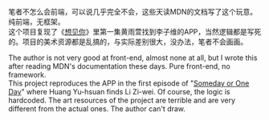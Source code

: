 笔者不怎么会前端，可以说几乎完全不会，这些天读MDN的文档写了这个玩意。纯前端，无框架。<br />
这个项目复现了《[想见你](https://zh.wikipedia.org/zh-tw/%E6%83%B3%E8%A6%8B%E4%BD%A0_(%E9%9B%BB%E8%A6%96%E5%8A%87))》里第一集黄雨萱找到李子维的APP，当然逻辑都是写死的。项目的美术资源都是乱搞的，与实际差别很大，没办法，笔者不会画画。

The author is not very good at front-end, almost none at all, but I wrote this after reading MDN's documentation these days. Pure front-end, no framework.<br />
This project reproduces the APP in the first episode of "[Someday or One Day](https://en.wikipedia.org/wiki/Someday_or_One_Day)" where Huang Yu-hsuan finds Li Zi-wei. Of course, the logic is hardcoded. The art resources of the project are terrible and are very different from the actual ones. The author can't draw.
